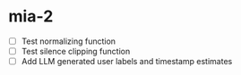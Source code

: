 # mia-2

- [ ] Test normalizing function
- [ ] Test silence clipping function
- [ ] Add LLM generated user labels and timestamp estimates
